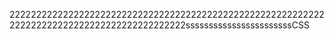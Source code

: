 22222222222222222222222222222222222222222222222222222222222222222222222222222222222222222222sssssssssssssssssssssssCSS

